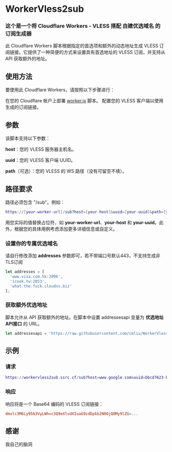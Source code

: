 # WorkerVless2sub
### 这个是一个将 Cloudflare Workers - VLESS 搭配 自建优选域名 的 订阅生成器
此 Cloudflare Workers 脚本根据指定的首选项和额外的动态地址生成 VLESS 订阅链接。它提供了一种简便的方式来设置具有首选地址的 VLESS 订阅，并支持从 API 获取额外的地址。

## 使用方法
要使用此 Cloudflare Workers，请按照以下步骤进行：

在您的 Cloudflare 帐户上部署 [worker.js](https://github.com/cmliu/WorkerVless2sub/blob/main/worker.js) 脚本。
配置您的 VLESS 客户端以使用生成的订阅链接。

## 参数
该脚本支持以下参数：

**host**：您的 VLESS 服务器主机名。

**uuid**：您的 VLESS 客户端 UUID。

**path**（可选）：您的 VLESS 的 WS 路径（没有可留空不填）。

## 路径要求
路径必须包含 "/sub"。例如：

```lua
https://[your-worker-url]/sub?host=[your-host]&uuid=[your-uuid]&path=[your-path]
```
用您实际的值替换占位符，如 **your-worker-url**、**your-host** 和 **your-uuid**。此外，根据您的具体用例考虑添加更多详细信息或自定义。

### 设置你的专属优选域名
请自行修改添加 **addresses** 参数即可，若不带端口号默认443，不支持生成非TLS订阅
```js
let addresses = [
  'www.visa.com.hk:2096',
  'icook.tw:2053',
  'what.the.fuck.cloudns.biz'
];
```

### 获取额外优选地址
脚本允许从 API 获取额外的地址。在脚本中设置 addressesapi 变量为 **优选地址API接口** 的 URL。
```js
let addressesapi = 'https://raw.githubusercontent.com/cmliu/WorkerVless2sub/main/addressesapi.txt'; //该接口只是示例，并不进行维护。
```

## 示例
### 请求
```lua
https://workervless2sub.ssrc.cf/sub?host=www.google.com&uuid=bbcd7623-bae1-4513-b177-f17f9c244327&path=ws
```

### 响应
响应将是一个 Base64 编码的 VLESS 订阅链接：

```makefile
dmxlc3M6Ly95b3VyLWhvc3Q9eXlvdXIuaG9zdDpkb2N0OjQ0My9lZG=...
```

## 感谢
我自己的脑洞


